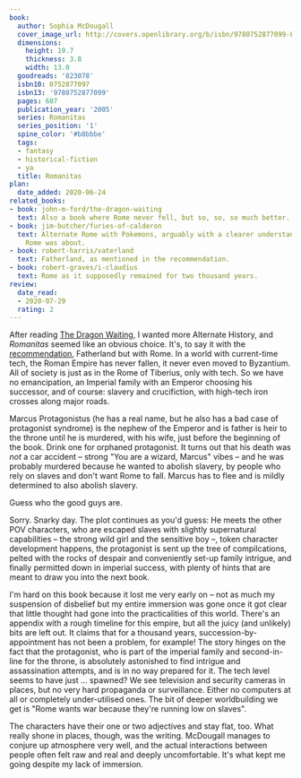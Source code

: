 ```yaml
---
book:
  author: Sophia McDougall
  cover_image_url: http://covers.openlibrary.org/b/isbn/9780752877099-L.jpg
  dimensions:
    height: 19.7
    thickness: 3.8
    width: 13.0
  goodreads: '823078'
  isbn10: 0752877097
  isbn13: '9780752877099'
  pages: 607
  publication_year: '2005'
  series: Romanitas
  series_position: '1'
  spine_color: '#b8bbbe'
  tags:
  - fantasy
  - historical-fiction
  - ya
  title: Romanitas
plan:
  date_added: 2020-06-24
related_books:
- book: john-m-ford/the-dragon-waiting
  text: Also a book where Rome never fell, but so, so, so much better.
- book: jim-butcher/furies-of-calderon
  text: Alternate Rome with Pokemons, arguably with a clearer understanding of what
    Rome was about.
- book: robert-harris/vaterland
  text: Fatherland, as mentioned in the recommendation.
- book: robert-graves/i-claudius
  text: Rome as it supposedly remained for two thousand years.
review:
  date_read:
  - 2020-07-29
  rating: 2
---
```


After reading [The Dragon Waiting](https://books.rixx.de/john-m-ford/the-dragon-waiting/), I wanted more Alternate
History, and *Romanitas* seemed like an obvious choice. It's, to say it with the
[recommendation](https://www.reddit.com/r/Fantasy/comments/h877m0/fantasy_world_based_on_classical_antiquity/fus3igx/),
Fatherland but with Rome. In a world with current-time tech, the Roman Empire has never fallen, it never even moved to
Byzantium. All of society is just as in the Rome of Tiberius, only with tech. So we have no emancipation, an Imperial
family with an Emperor choosing his successor, and of course: slavery and crucifiction, with high-tech iron crosses
along major roads.

Marcus Protagonistus (he has a real name, but he also has a bad case of protagonist syndrome) is the nephew of the
Emperor and is father is heir to the throne until he is murdered, with his wife, just before the beginning of the book.
Drink one for orphaned protagonist. It turns out that his death was *not* a car accident – strong "You are a wizard,
Marcus" vibes – and he was probably murdered because he wanted to abolish slavery, by people who rely on slaves and
don't want Rome to fall. Marcus has to flee and is mildly determined to also abolish slavery.

Guess who the good guys are.

Sorry. Snarky day. The plot continues as you'd guess: He meets the other POV characters, who are escaped slaves with
slightly supernatural capabilities – the strong wild girl and the sensitive boy –, token character development happens,
the protagonist is sent up the tree of compilcations, pelted with the rocks of despair and conveniently set-up family
intrigue, and finally <span class="spoilers">permitted down in imperial success</span>, with plenty of hints that are
meant to draw you into the next book.

I'm hard on this book because it lost me very early on – not as much my suspension of disbelief but my entire immersion
was gone once it got clear that little thought had gone into the practicalities of this world. There's an appendix with
a rough timeline for this empire, but all the juicy (and unlikely) bits are left out. It claims that for a thousand
years, succession-by-appointment has not been a problem, for example! The story hinges on the fact that the protagonist,
who is part of the imperial family and second-in-line for the throne, is absolutely astonished to find intrigue and
assassination attempts, and is in no way prepared for it. The tech level seems to have just … spawned? We see television
and security cameras in places, but no very hard propaganda or surveillance. Either no computers at all or completely
under-utilised ones. The bit of deeper worldbuilding we get is "Rome wants war because they're running low on slaves".

The characters have their one or two adjectives and stay flat, too. What really shone in places, though, was the
writing. McDougall manages to conjure up atmosphere very well, and the actual interactions between people often felt raw
and real and deeply uncomfortable. It's what kept me going despite my lack of immersion.
